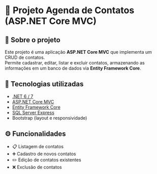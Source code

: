 # 📖 Projeto Agenda de Contatos (ASP.NET Core MVC)

## 📌 Sobre o projeto
Este projeto é uma aplicação **ASP.NET Core MVC** que implementa um CRUD de contatos.  
Permite cadastrar, editar, listar e excluir contatos, armazenando as informações em um banco de dados via **Entity Framework Core**.

## 🚀 Tecnologias utilizadas
- [.NET 6 / 7](https://dotnet.microsoft.com/)  
- [ASP.NET Core MVC](https://learn.microsoft.com/aspnet/core/mvc)  
- [Entity Framework Core](https://learn.microsoft.com/ef/core/)  
- [SQL Server Express](https://www.microsoft.com/sql-server/sql-server-downloads)  
- Bootstrap (layout e responsividade)  

## ⚙️ Funcionalidades
- 📋 Listagem de contatos  
- ➕ Cadastro de novos contatos  
- ✏️ Edição de contatos existentes  
- ❌ Exclusão de contatos  